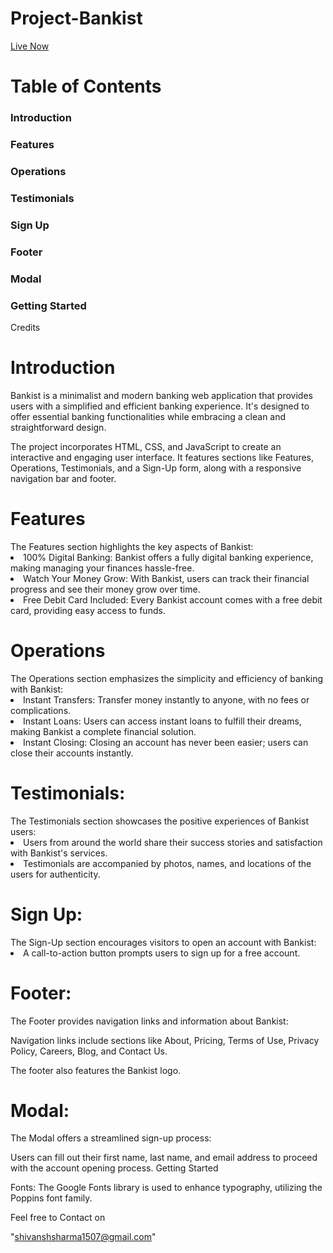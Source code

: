 # Project-Bankist
<a href="https://shivansh1507.github.io/Project-Bankist/" >Live Now </a>
<h1>Table of Contents</h1>
<h3>Introduction</h3>
<h3>Features</h3>
<h3>Operations</h3>
<h3>Testimonials</h3>
<h3>Sign Up</h3>
<h3>Footer</h3>
<h3>Modal</h3>
<h3>Getting Started</h3>
Credits
<h1>Introduction
</h1>
 Bankist is a minimalist and modern banking web application that provides users with a simplified and efficient banking experience. It's designed to offer essential banking functionalities while embracing a clean and straightforward design.

The project incorporates HTML, CSS, and JavaScript to create an interactive and engaging user interface. It features sections like Features, Operations, Testimonials, and a Sign-Up form, along with a responsive navigation bar and footer.

<h1>Features</h1>
The Features section highlights the key aspects of Bankist:

<li>100% Digital Banking: Bankist offers a fully digital banking experience, making managing your finances hassle-free.</li>


<li>Watch Your Money Grow: With Bankist, users can track their financial progress and see their money grow over time.</li>


<li>Free Debit Card Included: Every Bankist account comes with a free debit card, providing easy access to funds.</li>


<h1>Operations</h1>
The Operations section emphasizes the simplicity and efficiency of banking with Bankist:

<li>Instant Transfers: Transfer money instantly to anyone, with no fees or complications.</li>

<li>Instant Loans: Users can access instant loans to fulfill their dreams, making Bankist a complete financial solution.</li>

<li>Instant Closing: Closing an account has never been easier; users can close their accounts instantly.</li>

<h1>Testimonials:</h1>
The Testimonials section showcases the positive experiences of Bankist users:

<li>Users from around the world share their success stories and satisfaction with Bankist's services.</li>

<li>Testimonials are accompanied by photos, names, and locations of the users for authenticity.</li>

<h1>Sign Up:</h1>
The Sign-Up section encourages visitors to open an account with Bankist:

<li>A call-to-action button prompts users to sign up for a free account.</li>
<h1>Footer:</h1>
<p>The Footer provides navigation links and information about Bankist:

Navigation links include sections like About, Pricing, Terms of Use, Privacy Policy, Careers, Blog, and Contact Us.

The footer also features the Bankist logo.</p>

<h1>Modal:</h1>
<p>The Modal offers a streamlined sign-up process:

Users can fill out their first name, last name, and email address to proceed with the account opening process.
Getting Started


Fonts: The Google Fonts library is used to enhance typography, utilizing the Poppins font family.



Feel free to Contact on <p>"shivanshsharma1507@gmail.com"</p>
</p>
